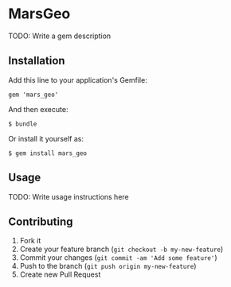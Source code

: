 # MarsGeo

TODO: Write a gem description

## Installation

Add this line to your application's Gemfile:

    gem 'mars_geo'

And then execute:

    $ bundle

Or install it yourself as:

    $ gem install mars_geo

## Usage

TODO: Write usage instructions here

## Contributing

1. Fork it
2. Create your feature branch (`git checkout -b my-new-feature`)
3. Commit your changes (`git commit -am 'Add some feature'`)
4. Push to the branch (`git push origin my-new-feature`)
5. Create new Pull Request
